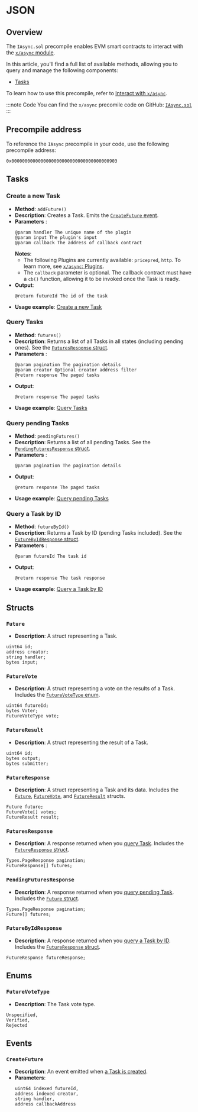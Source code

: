 ﻿---
sidebar_position: 4
---

# JSON

## Overview

The `IAsync.sol` precompile enables EVM smart contracts to interact with the [`x/async` module](/learn/warden-protocol-modules/x-async).

In this article, you'll find a full list of available methods, allowing you to query and manage the following components:

- [Tasks](/learn/warden-protocol-modules/x-async#task)

To learn how to use this precompile, refer to [Interact with `x/async`](../interact-with-warden-modules/interact-with-x-async).

:::note Code
You can find the `x/async` precomile code on GitHub: [`IAsync.sol`](https://github.com/warden-protocol/wardenprotocol/blob/main/precompiles/async/IAsync.sol)
:::

## Precompile address

To reference the `IAsync` precompile in your code, use the following precompile address:

```
0x0000000000000000000000000000000000000903
```

## Tasks

### Create a new Task

- **Method**: `addFuture()`
- **Description**: Creates a Task. Emits the [`CreateFuture` event](#createfuture).
- **Parameters** :
  ```sol
  @param handler The unique name of the plugin
  @param input The plugin's input
  @param callback The address of callback contract
  ```
  **Notes**:
  - The following Plugins are currently available: `pricepred`, `http`. To learn more, see [`x/async`: Plugins](/learn/warden-protocol-modules/x-async#plugins). 
  - The `callback` parameter is optional. The callback contract must have a `cb()` function, allowing it to be invoked once the Task is ready.
- **Output**:  
  ```sol
  @return futureId The id of the task
  ```
- **Usage example**: [Create a new Task](../interact-with-warden-modules/interact-with-x-async#create-a-new-task)

### Query Tasks

- **Method**: `futures()`
- **Description**: Returns a list of all Tasks in all states (including pending ones). See the [`FuturesResponse` struct](#futureresponse).
- **Parameters** :
  ```sol
  @param pagination The pagination details
  @param creator Optional creator address filter
  @return response The paged tasks
  ```
- **Output**:  
  ```sol
  @return response The paged tasks
  ```
- **Usage example**: [Query Tasks](../interact-with-warden-modules/interact-with-x-async#query-tasks)

### Query pending Tasks

- **Method**: `pendingFutures()`
- **Description**: Returns a list of all pending Tasks. See the [`PendingFuturesResponse` struct](#pendingfuturesresponse).
- **Parameters** :
  ```sol
  @param pagination The pagination details  
  ```
- **Output**:  
  ```sol
  @return response The paged tasks
  ```
- **Usage example**: [Query pending Tasks](../interact-with-warden-modules/interact-with-x-async#query-pending-tasks)

### Query a Task by ID

- **Method**: `futureById()`
- **Description**: Returns a Task by ID (pending Tasks included). See the [`FutureByIdResponse` struct](#futurebyidresponse).
- **Parameters** :
  ```sol
  @param futureId The task id   
  ```
- **Output**:  
  ```sol
  @return response The task response
  ```
- **Usage example**: [Query a Task by ID](../interact-with-warden-modules/interact-with-x-async#query-a-task-by-id)

## Structs

### `Future`

- **Description**: A struct representing a Task.

```
uint64 id;
address creator;
string handler;
bytes input;
```

### `FutureVote`

- **Description**: A struct representing a vote on the results of a Task. Includes the [`FutureVoteType` enum](#futurevotetype).

```
uint64 futureId;
bytes Voter;
FutureVoteType vote;
```

### `FutureResult`

- **Description**: A struct representing the result of a Task.

```
uint64 id;
bytes output;
bytes submitter;
```

### `FutureResponse`

- **Description**: A struct representing a Task and its data. Includes the [`Future`](#future), [`FutureVote`](#futurevote), and [`FutureResult`](#futureresult) structs.

```
Future future;
FutureVote[] votes;
FutureResult result;
```

### `FuturesResponse`

- **Description**: A response returned when you [query Task](#query-tasks). Includes the [`FutureResponse` struct](#futureresponse).

```
Types.PageResponse pagination;
FutureResponse[] futures;
```

### `PendingFuturesResponse`

- **Description**: A response returned when you [query pending Task](#query-pending-tasks). Includes the [`Future` struct](#future).

```
Types.PageResponse pagination;
Future[] futures;
```

### `FutureByIdResponse`

- **Description**: A response returned when you [query a Task by ID](#query-a-task-by-id). Includes the [`FutureResponse` struct](#futureresponse).

```
FutureResponse futureResponse;
```

## Enums

### `FutureVoteType`

- **Description**: The Task vote type.

```
Unspecified,
Verified,
Rejected
```

## Events

### `CreateFuture`

- **Description**: An event emitted when [a Task is created](#create-a-new-task).
- **Parameters**:  
  ```sol
  uint64 indexed futureId,
  address indexed creator,
  string handler,
  address callbackAddress
  ```
